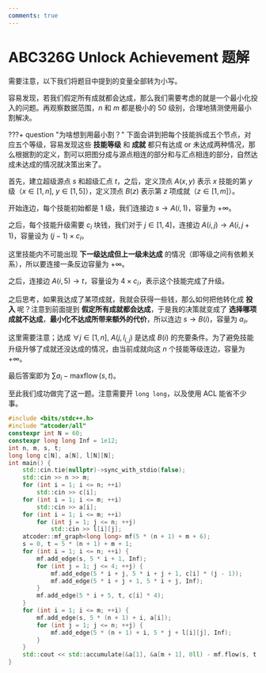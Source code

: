 ```yaml
---
comments: true
---
```


# ABC326G Unlock Achievement 题解

需要注意，以下我们将题目中提到的变量全部转为小写。

容易发现，若我们假定所有成就都会达成，那么我们需要考虑的就是一个最小化投入的问题。再观察数据范围，$n$ 和 $m$ 都是极小的 $50$ 级别，合理地猜测使用最小割解决。

???+ question "为啥想到用最小割？"
    下面会讲到把每个技能拆成五个节点，对应五个等级，容易发现这些 **技能等级** 和 **成就** 都只有达成 or 未达成两种情况，那么根据割的定义，割可以把图分成与源点相连的部分和与汇点相连的部分，自然达成未达成的情况就决策出来了。

首先，建立超级源点 $s$ 和超级汇点 $t$，之后，定义顶点 $A(x, y)$ 表示 $x$ 技能的第 $y$ 级（$x\in [1, n],\ y\in [1, 5]$），定义顶点 $B(z)$ 表示第 $z$ 项成就（$z\in [1, m]$）。

开始连边，每个技能初始都是 $1$ 级，我们连接边 $s\to A(i, 1)$，容量为 $+\infty$。

之后，每个技能升级需要 $c_i$ 块钱，我们对于 $j\in [1,4]$，连接边 $A(i, j)\to A(i, j+1)$，容量设为 $(j - 1)\times c_i$。

这里技能内不可能出现 **下一级达成但上一级未达成** 的情况（即等级之间有依赖关系），所以要连接一条反边容量为 $+\infty$。

之后，连接边 $A(i, 5)\to t$，容量设为 $4\times c_i$，表示这个技能完成了升级。

之后思考，如果我达成了某项成就，我就会获得一些钱，那么如何把他转化成 **投入** 呢？注意到前面提到 **假定所有成就都会达成**，于是我的决策就变成了 **选择哪项成就不达成**，**最小化不达成所带来额外的代价**，所以连边 $s\to B(i)$，容量为 $a_i$。

这里需要注意；达成 $\forall j\in [1, n],\ A(j, l_{i, j})$ 是达成 $B(i)$ 的充要条件。为了避免技能升级升够了成就还没达成的情况，由当前成就向这 $n$ 个技能等级连边，容量为 $+\infty$。

最后答案即为 $\sum a_i - \operatorname{maxflow}(s, t)$。

至此我们成功做完了这一题。注意需要开 `long long`，以及使用 ACL 能省不少事。

``` cpp
#include <bits/stdc++.h>
#include "atcoder/all"
constexpr int N = 60;
constexpr long long Inf = 1e12;
int n, m, s, t;
long long c[N], a[N], l[N][N];
int main() {
    std::cin.tie(nullptr)->sync_with_stdio(false);
    std::cin >> n >> m;
    for (int i = 1; i <= n; ++i)
        std::cin >> c[i];
    for (int i = 1; i <= m; ++i)
        std::cin >> a[i];
    for (int i = 1; i <= m; ++i)
        for (int j = 1; j <= n; ++j)
            std::cin >> l[i][j];
    atcoder::mf_graph<long long> mf(5 * (n + 1) + m + 6);
    s = 0, t = 5 * (n + 1) + m + 1;
    for (int i = 1; i <= n; ++i) {
        mf.add_edge(s, 5 * i + 1, Inf);
        for (int j = 1; j <= 4; ++j) {
            mf.add_edge(5 * i + j, 5 * i + j + 1, c[i] * (j - 1));
            mf.add_edge(5 * i + j + 1, 5 * i + j, Inf);
        }
        mf.add_edge(5 * i + 5, t, c[i] * 4);
    }
    for (int i = 1; i <= m; ++i) {
        mf.add_edge(s, 5 * (n + 1) + i, a[i]);
        for (int j = 1; j <= n; ++j) {
            mf.add_edge(5 * (n + 1) + i, 5 * j + l[i][j], Inf);
        }
    }
    std::cout << std::accumulate(&a[1], &a[m + 1], 0ll) - mf.flow(s, t) << '\n';
}
```